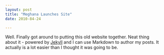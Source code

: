```yaml
---
layout: post
title: "Meghana Launches Site"
date: 2010-84-24

---
```


Well. Finally got around to putting this old website together. 
Neat thing about it - powered by [Jekyll](http://jekyllrb.com) and I can use Markdown to author my posts.
It actually is a lot easier than I thought it was going to be.
